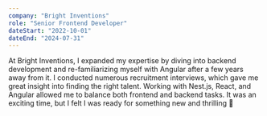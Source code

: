```yaml
---
company: "Bright Inventions"
role: "Senior Frontend Developer"
dateStart: "2022-10-01"
dateEnd: "2024-07-31"
---
```


At Bright Inventions, I expanded my expertise by diving into backend development and re-familiarizing myself with 
Angular after a few years away from it. I conducted numerous recruitment interviews, which gave me great insight 
into finding the right talent. Working with Nest.js, React, and Angular allowed me to balance both frontend and 
backend tasks. It was an exciting time, but I felt I was ready for something new and thrilling 🚀

